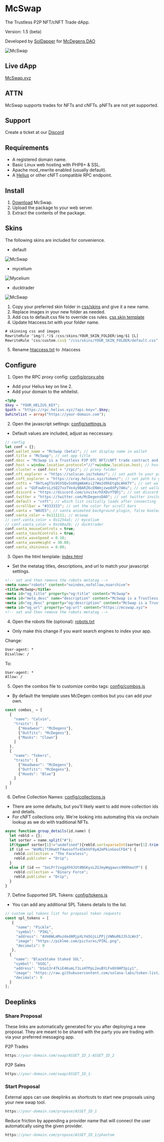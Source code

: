 # McSwap
The Trustless P2P NFT/cNFT Trade dApp.

Version: 1.5 (beta)

Developed by [SolDapper](https://twitter.com/SolDapper) for [McDegens DAO](https://discord.com/invite/hXXDvYTQhj)

![McSwap](https://mcswap.xyz/img/bannergithub.png)

## Live dApp
[McSwap.xyz](https://mcswap.xyz)

## ATTN
McSwap supports trades for NFTs and cNFTs. 
pNFTs are not yet supported.

## Support
Create a ticket at our [Discord](https://discord.com/invite/hXXDvYTQhj)

## Requirements
* A registered domain name.
* Basic Linux web hosting with PHP8+ & SSL.
* Apache mod_rewrite enabled (usually default).
* A [Helius](https://www.helius.dev) or other cNFT compatible RPC endpoint.

## Install
1. [Download](https://github.com/McDegens-DAO/McSwap/archive/refs/heads/main.zip) McSwap.
2. Upload the package to your web server.
3. Extract the contents of the package.

## Skins
The following skins are included for convenience. 

* default

![McSwap](https://mcswap.xyz/img/screen-mcswap.png)

* mycelium

![Mycelium](https://mcswap.xyz/img/screen-mycelium.png)

* ducktrader

![McSwap](https://mcswap.xyz/img/screen-ducktrader.png)

1. Copy your preferred skin folder in [css/skins](https://github.com/McDegens-DAO/McSwap/tree/main/css/skins) and give it a new name.
2. Replace images in your new folder as needed.
3. Add css to default.css file to override css rules. [css skin template](https://github.com/McDegens-DAO/McSwap/blob/main/css/template.css)
4. Update htaccess.txt with your folder name.
```javascript
# skinning css and images
RewriteRule ^img/(.*)$ /css/skins/YOUR_SKIN_FOLDER/img/$1 [L]
RewriteRule ^css/custom.css$ "/css/skins/YOUR_SKIN_FOLDER/default.css" [L]
```
5. Rename [htaccess.txt](https://github.com/McDegens-DAO/McSwap/blob/main/htaccess.txt) to .htaccess

## Configure
1. Open the RPC proxy config: [config/proxy.php](https://github.com/McDegens-DAO/McSwap/blob/main/config/proxy.php)
* Add your Helius key on line 2.
* Add your domain to the whitelist.
```php
<?php
$key = "YOUR_HELIUS_KEY";
$path = "https://rpc.helius.xyz/?api-key=".$key;
$whitelist = array("https://your-domain.com");
```

2. Open the javascript settings: [config/settings.js](https://github.com/McDegens-DAO/McSwap/blob/main/config/settings.js)
* Default values are included, adjust as neccessary.
```javascript
// config
let conf = {};
conf.wallet_name = "McSwap (beta)"; // set display name in wallet
conf.title = "McSwap"; // set app title
conf.desc = "McSwap is a Trustless P2P OTC NFT/cNFT trade contract and interface.";
conf.host = window.location.protocol+"//"+window.location.host; // host domain
conf.cluster = conf.host + "/rpc/"; // proxy folder
conf.nft_explorer = "https://solscan.io/token/"; // set path to your preferred nft explorer 
conf.cnft_explorer = "https://xray.helius.xyz/token/"; // set path to your preferred cnft explorer 
conf.cnfts = "9kYLegTSs9SVSQvSsHXgWAmKsi27We2d9kEtgbLWkKTY"; // set wallet you wish to receive nft donations
conf.sol = "GUFxwDrsLzSQ27xxTVe4y9BARZ6cENWmjzwe8XPy7AKu"; // set wallet you wish to receive sol donations
conf.discord = "https://discord.com/invite/hXXDvYTQhj"; // set discord invite
conf.twitter = "https://twitter.com/McDegensDAO"; // set twitter invite
conf.default = "cnft"; // which list initially loads after connecting
conf.scrollbar = "#333333"; // set the color for scroll bars
conf.vanta = "WAVES"; // vanta animated background plugin, false boolean will exclude vanta
conf.vanta_color = 0x111111; // mcswap
// conf.vanta_color = 0x1254a5; // mycelium
// conf.vanta_color = 0xc08a28; // ducktrader
conf.vanta_mouseControls = true;
conf.vanta_touchControls = true;
conf.vanta_waveSpeed = 0.10;
conf.vanta_waveHeight = 30.00;
conf.vanta_shininess = 0.00;
```

3. Open the html template: [index.html](https://github.com/McDegens-DAO/McSwap/blob/main/index.html)
* Set the metatag titles, descriptions, and url to match your javascript settings.
```html
<!-- set and then remove the robots metatag -->
<meta name="robots" content="noindex,nofollow,noarchive">
<title>McSwap</title>
<meta id="og_title" property="og:title" content="McSwap">
<meta id="meta_desc" name="description" content="McSwap is a Trustless P2P OTC NFT/cNFT trade contract and interface." />
<meta id="og_desc" property="og:description" content="McSwap is a Trustless P2P OTC NFT/cNFT trade contract and interface.">
<meta id="og_url" property="og:url" content="https://mcswap.xyz">
<!-- set and then remove the robots metatag -->
```

4. Open the robots file (optional): [robots.txt](https://github.com/McDegens-DAO/McSwap/blob/main/robots.txt)
* Only make this change if you want search engines to index your app.

Change:
```txt
User-agent: *
Disallow: /
```
To:
```txt
User-agent: *
Allow: /
```

5. Open the combos file to customize combo tags: [config/combos.js](https://github.com/McDegens-DAO/McSwap/blob/main/config/combos.js)
* By default the template uses McDegen combos but you can add your own. 
```javascript
const combos_ = [
  {
    "name": "Calvin",
    "traits": [
      {"Headwear": "McDegens"},
      {"Outfits": "McDegens"},
      {"Masks": "Clown"}
    ]
  },
  {
    "name": "Tokers",
    "traits": [
      {"Headwear": "McDegens"},
      {"Outfits": "McDegens"},
      {"Hoods": "Blue"}
    ]
  }
]

```

6. Define Collection Names: [config/collections.js](https://github.com/McDegens-DAO/McSwap/blob/main/config/collections.js)
* There are some defaults, but you'll likely want to add more collection ids and details.
* For cNFT collections only. We're looking into automating this via onchain lookup as we do with traditional NFTs.
```javascript
async function group_details(id,name) {
  let rebld = {};
  let sorter = name.split("#");
  if(typeof sorter[1]!="undefined"){rebld.sort=parseInt(sorter[1].trim());}
  if (id == "WoMbiTtXKwUtf4wosoffv45khVF8yA2mPkinGosCFQ4") {
    rebld.collection = "The Faceless";
    rebld.publisher = "Drip";
  }
  else if (id == "SoLPr7zxggXh9JUt8NGKyxLZGJmyWqgawcs9N9hmatP") {
    rebld.collection = "Binary Force";
    rebld.publisher = "Drip";
  }   
}
```

7. Define Supported SPL Tokens: [config/tokens.js](https://github.com/McDegens-DAO/McSwap/blob/main/config/tokens.js)
* You can add any additional SPL Tokens details to the list.
```javascript
// custom spl tokens list for proposal token requests
const spl_tokens = [
   {
     "name": "Pickle",
     "symbol": "PIKL",
     "address": "AVm6WLmMuzdedAMjpXLYmSGjLLPPjjVWNuR6JJhJLWn3",
     "image": "https://piklme.com/pictures/PIKL.png",
     "decimals": 9
   },
  {
    "name": "BlazeStake Staked SOL",
    "symbol": "bSOL",
    "address": "bSo13r4TkiE4KumL71LsHTPpL2euBYLFx6h9HP3piy1",
    "image": "https://raw.githubusercontent.com/solana-labs/token-list/main/assets/mainnet/bSo13r4TkiE4KumL71LsHTPpL2euBYLFx6h9HP3piy1/logo.png",
    "decimals": 9
  }
];
```

## Deeplinks

### Share Proposal
These links are automatically generated for you after deploying a new proposal. They are meant to be shared with the party you are trading with via your preferred messaging app.

P2P Trades
```javascript
https://your-domain.com/swap/ASSET_ID_1-ASSET_ID_2
```
P2P Sales
```javascript
https://your-domain.com/swap/ASSET_ID_1-
```

### Start Proposal
External apps can use deeplinks as shortcuts to start new proposals using your new swap tool.
```javascript
https://your-domain.com/propose/ASSET_ID_1
```
Reduce friction by appending a provider name that will connect the user automatically using the given provider.
```javascript
https://your-domain.com/propose/ASSET_ID_1/phantom
```
